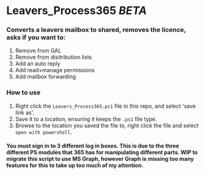 # Leavers_Process365 *BETA*

### Converts a leavers mailbox to shared, removes the licence, asks if you want to:  
1. Remove from GAL  
2. Remove from disitribution lists  
3. Add an auto reply  
4. Add read+manage permissions  
5. Add mailbox forwarding

### How to use
1. Right click the `Leavers_Process365.ps1` file in this repo, and select 'save link as'.
2. Save it to a location, ensuring it keeps the `.ps1` file type.
3. Browse to the location you saved the file to, right click the file and select `open with powershell`.


#### You must sign in to 3 different log in boxes. This is due to the three different PS modules that 365 has for manipulating different parts. WIP to migrate this script to use MS Graph, however Graph is missing too many features for this to take up too much of my attention.
